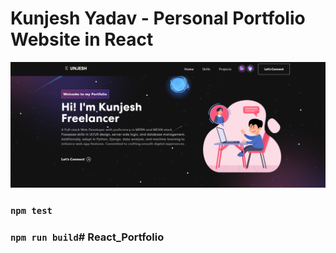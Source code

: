 # Kunjesh  Yadav - Personal Portfolio Website in React

<img width="1266" alt="banner" src="./preview.png">

### `npm test`

### `npm run build`# React_Portfolio
